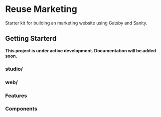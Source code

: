# Reuse Marketing

Starter kit for building an marketing website using Gatsby and Sanity.

## Getting Starterd

**This project is under active development. Documentation will be added soon.**

### studio/

### web/

### Features

### Components
